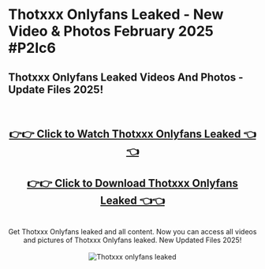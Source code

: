 # Thotxxx Onlyfans Leaked - New Video & Photos February 2025 #P2Ic6

<h2>Thotxxx Onlyfans Leaked Videos And Photos - Update Files 2025!</h2>
<br>
<div align="center">
<h2><a href="https://links2leaks.com?utm_source=thotxxx&utm_medium=git102" rel="nofollow">👉👉 Click to Watch Thotxxx Onlyfans Leaked 👈👈</a></h2>
<h2><a href="https://links2leaks.com?utm_source=thotxxx&utm_medium=git102" rel="nofollow">👉👉 Click to Download Thotxxx Onlyfans Leaked 👈👈</a></h2>
<br>
Get Thotxxx Onlyfans leaked and all content. Now you can access all videos and pictures of Thotxxx Onlyfans leaked. New Updated Files 2025!
<br>
<br>
<a href="https://links2leaks.com?utm_source=thotxxx&utm_medium=git102" rel="nofollow" data-target="animated-image.originalLink"><img src="https://i.ibb.co/Gkj2r4b/banner.png" alt="Thotxxx onlyfans leaked" style="max-width: 100%; display: inline-block;" data-target="animated-image.originalImage"></a>
</div>
<br>
